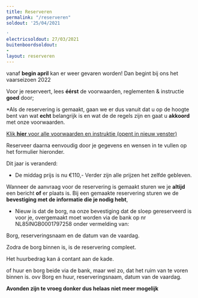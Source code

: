 ```yaml
---
title: Reserveren
permalink: "/reserveren"
soldout: '25/04/2021

'
electricsoldout: 27/03/2021
buitenboordsoldout:
- 
layout: reserveren
---
```


vanaf **begin april** kan er weer gevaren worden! 
Dan begint bij ons het vaarseizoen 2022

Voor je reserveert, lees **éérst** de voorwaarden, reglementen & instructie **goed** door;

*Als de reservering is gemaakt, gaan we er dus vanuit dat u op de hoogte bent van wat **echt** belangrijk is en wat de de regels zijn 
en gaat u **akkoord** met onze voorwaarden.

[Klik **hier** voor alle voorwaarden en instruktie (opent in nieuw venster)](http://descheepsjongens.nl/voorwaarden)


Reserveer daarna eenvoudig door je gegevens en wensen in te vullen op het formulier hieronder.

Dit jaar is veranderd: 
- De middag prijs is nu €110,- 
Verder zijn alle prijzen het zelfde gebleven. 


Wanneer de aanvraag voor de reservering is gemaakt sturen we je **altijd** een bericht **of** er plaats is.
Bij een gemaakte reservering sturen we de **bevestiging met de informatie die je nodig hebt**,

- Nieuw is dat de borg, na onze bevestiging dat de sloep gereserveerd is voor je, overgemaakt moet worden via de bank op nr NL85INGB0001797258
onder vermelding van: 

Borg, reserveringsnaam en de datum van de vaardag.

Zodra de borg binnen is, is de reservering compleet.

Het huurbedrag kan á contant aan de kade.

of huur en borg beide via de bank, maar wel zo, dat het ruim van te voren binnen is. ovv Borg en huur, reserveringsnaam, datum van de vaardag.




**Avonden zijn te vroeg donker dus helaas niet meer mogelijk**


